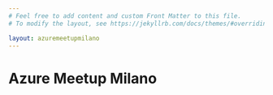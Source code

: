 ```yaml
---
# Feel free to add content and custom Front Matter to this file.
# To modify the layout, see https://jekyllrb.com/docs/themes/#overriding-theme-defaults

layout: azuremeetupmilano
---
```

# Azure Meetup Milano